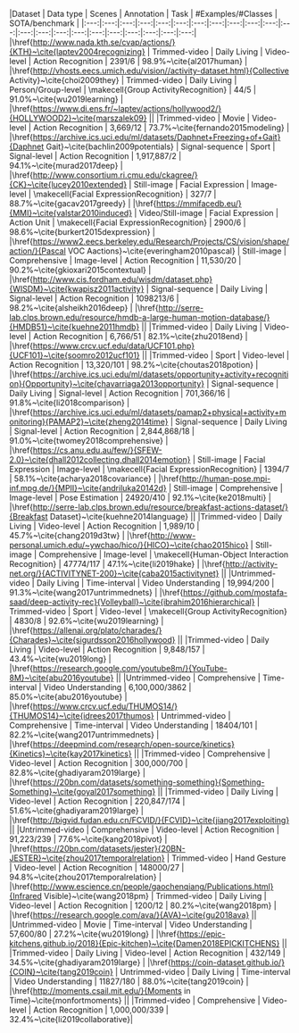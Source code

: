 |Dataset | Data type | Scenes | Annotation | Task | \#Examples/\#Classes | SOTA/benchmark  |
|:---:|:---:|:---:|:---:|:---:|:---:|:---:|:---:|:---:|:---:|:---:|:---:|:---:|:---:|:---:|:---:|:---:|:---:|:---:|:---:|:---:|:---:|
|\href{http://www.nada.kth.se/cvap/actions/}{KTH}~\cite{laptev2004recognizing} | Trimmed-video | Daily Living | Video-level | Action Recognition | 2391/6 | 98.9\%~\cite{al2017human} |
|\href{http://vhosts.eecs.umich.edu/vision//activity-dataset.html}{Collective Activity}~\cite{choi2009they} | Trimmed-video | Daily Living | Person/Group-level | \makecell{Group ActivityRecognition} | 44/5 | 91.0\%~\cite{wu2019learning} |
|\href{https://www.di.ens.fr/~laptev/actions/hollywood2/}{HOLLYWOOD2}~\cite{marszalek09} ||
|Trimmed-video | Movie | Video-level | Action Recognition | 3,669/12 | 73.7\%~\cite{fernando2015modeling} |
|\href{https://archive.ics.uci.edu/ml/datasets/Daphnet+Freezing+of+Gait}{Daphnet Gait}~\cite{bachlin2009potentials} | Signal-sequence | Sport | Signal-level | Action Recognition | 1,917,887/2 | 94.1\%~\cite{murad2017deep}  |
|\href{http://www.consortium.ri.cmu.edu/ckagree/}{CK}~\cite{lucey2010extended} | Still-image | Facial Expression | Image-level | \makecell{Facial ExpressionRecognition} | 327/7 | 88.7\%~\cite{gacav2017greedy} |
|\href{https://mmifacedb.eu/}{MMI}~\cite{valstar2010induced} | Video/Still-image | Facial Expression | Action Unit | \makecell{Facial ExpressionRecognition} | 2900/6 | 98.6\%~\cite{burkert2015dexpression} |
|\href{https://www2.eecs.berkeley.edu/Research/Projects/CS/vision/shape/action/}{Pascal VOC Aactions}~\cite{everingham2010pascal} | Still-image | Comprehensive | Image-level | Action Recognition | 11,530/20 | 90.2\%~\cite{gkioxari2015contextual} |
|\href{http://www.cis.fordham.edu/wisdm/dataset.php}{WISDM}~\cite{kwapisz2011activity} | Signal-sequence | Daily Living | Signal-level | Action Recognition | 1098213/6 | 98.2\%~\cite{alsheikh2016deep}  |
|\href{http://serre-lab.clps.brown.edu/resource/hmdb-a-large-human-motion-database/}{HMDB51}~\cite{kuehne2011hmdb} ||
|Trimmed-video | Daily Living | Video-level | Action Recognition | 6,766/51 | 82.1\%~\cite{zhu2018end} |
|\href{https://www.crcv.ucf.edu/data/UCF101.php}{UCF101}~\cite{soomro2012ucf101} ||
|Trimmed-video | Sport | Video-level | Action Recognition | 13,320/101 | 98.2\%~\cite{choutas2018potion} |
|\href{https://archive.ics.uci.edu/ml/datasets/opportunity+activity+recognition}{Opportunity}~\cite{chavarriaga2013opportunity} | Signal-sequence | Daily Living | Signal-level | Action Recognition | 701,366/16 | 91.8\%~\cite{li2018comparison}  |
|\href{https://archive.ics.uci.edu/ml/datasets/pamap2+physical+activity+monitoring}{PAMAP2}~\cite{zheng2014time} | Signal-sequence | Daily Living | Signal-level | Action Recognition | 2,844,868/18 | 91.0\%~\cite{twomey2018comprehensive}  |
|\href{https://cs.anu.edu.au/few/}{SFEW-2.0}~\cite{dhall2012collecting,dhall2014emotion} | Still-image | Facial Expression | Image-level | \makecell{Facial ExpressionRecognition} | 1394/7 | 58.1\%~\cite{acharya2018covariance} |
|\href{http://human-pose.mpi-inf.mpg.de/}{MPII}~\cite{andriluka20142d} | Still-image | Comprehensive | Image-level | Pose Estimation | 24920/410 | 92.1\%~\cite{ke2018multi} |
|\href{http://serre-lab.clps.brown.edu/resource/breakfast-actions-dataset/}{Breakfast Dataset}~\cite{kuehne2014language} ||
|Trimmed-video | Daily Living | Video-level | Action Recognition | 1,989/10 | 45.7\%~\cite{chang2019d3tw} |
|\href{http://www-personal.umich.edu/~ywchao/hico/}{HICO}~\cite{chao2015hico} | Still-image | Comprehensive | Image-level | \makecell{Human-Object Interaction Recognition} | 47774/117 | 47.1\%~\cite{li2019hake} |
|\href{http://activity-net.org/}{ACTIVITYNET-200}~\cite{caba2015activitynet} ||
|Untrimmed-video | Daily Living | Time-interval | Video Understanding | 19,994/200 | 91.3\%~\cite{wang2017untrimmednets}  |
|\href{https://github.com/mostafa-saad/deep-activity-rec}{Volleyball}~\cite{ibrahim2016hierarchical} | Trimmed-video | Sport | Video-level | \makecell{Group ActivityRecognition} | 4830/8 | 92.6\%~\cite{wu2019learning} |
|\href{https://allenai.org/plato/charades/}{Charades}~\cite{sigurdsson2016hollywood} ||
|Trimmed-video | Daily Living | Video-level | Action Recognition | 9,848/157 | 43.4\%~\cite{wu2019long} |
|\href{https://research.google.com/youtube8m/}{YouTube-8M}~\cite{abu2016youtube} ||
|Untrimmed-video | Comprehensive | Time-interval | Video Understanding | 6,100,000/3862 | 85.0\%~\cite{abu2016youtube} |
|\href{https://www.crcv.ucf.edu/THUMOS14/}{THUMOS14}~\cite{idrees2017thumos} | Untrimmed-video | Comprehensive | Time-interval | Video Understanding | 18404/101 | 82.2\%~\cite{wang2017untrimmednets}  |
|\href{https://deepmind.com/research/open-source/kinetics}{Kinetics}~\cite{kay2017kinetics} ||
|Trimmed-video |  Comprehensive | Video-level | Action Recognition | 300,000/700 | 82.8\%~\cite{ghadiyaram2019large} |
|\href{https://20bn.com/datasets/something-something}{Something-Something}~\cite{goyal2017something} ||
|Trimmed-video | Daily Living | Video-level | Action Recognition | 220,847/174 | 51.6\%~\cite{ghadiyaram2019large} |
|\href{http://bigvid.fudan.edu.cn/FCVID/}{FCVID}~\cite{jiang2017exploiting} ||
|Untrimmed-video | Comprehensive | Video-level | Action Recognition | 91,223/239 | 77.6\%~\cite{kang2018pivot} |
|\href{https://20bn.com/datasets/jester}{20BN-JESTER}~\cite{zhou2017temporalrelation} | Trimmed-video | Hand Gesture | Video-level | Action Recognition | 148000/27 | 94.8\%~\cite{zhou2017temporalrelation} |
|\href{http://www.escience.cn/people/gaochenqiang/Publications.html}{Infrared Visible}~\cite{wang2018pm} | Trimmed-video | Daily Living | Video-level | Action Recognition | 1200/12 | 80.2\%~\cite{wang2018pm} |
|\href{https://research.google.com/ava/}{AVA}~\cite{gu2018ava} ||
|Untrimmed-video | Movie | Time-interval | Video Understanding  | 57,600/80 | 27.2\%~\cite{wu2019long} |
|\href{https://epic-kitchens.github.io/2018}{Epic-kitchen}~\cite{Damen2018EPICKITCHENS} ||
|Trimmed-video | Daily Living | Video-level | Action Recognition | 432/149 | 34.5\%~\cite{ghadiyaram2019large} |
|\href{https://coin-dataset.github.io/}{COIN}~\cite{tang2019coin} | Untrimmed-video | Daily Living | Time-interval | Video Understanding | 11827/180 | 88.0\%~\cite{tang2019coin} |
|\href{http://moments.csail.mit.edu/}{Moments in Time}~\cite{monfortmoments} ||
|Trimmed-video | Comprehensive | Video-level | Action Recognition | 1,000,000/339 | 32.4\%~\cite{li2019collaborative}|
